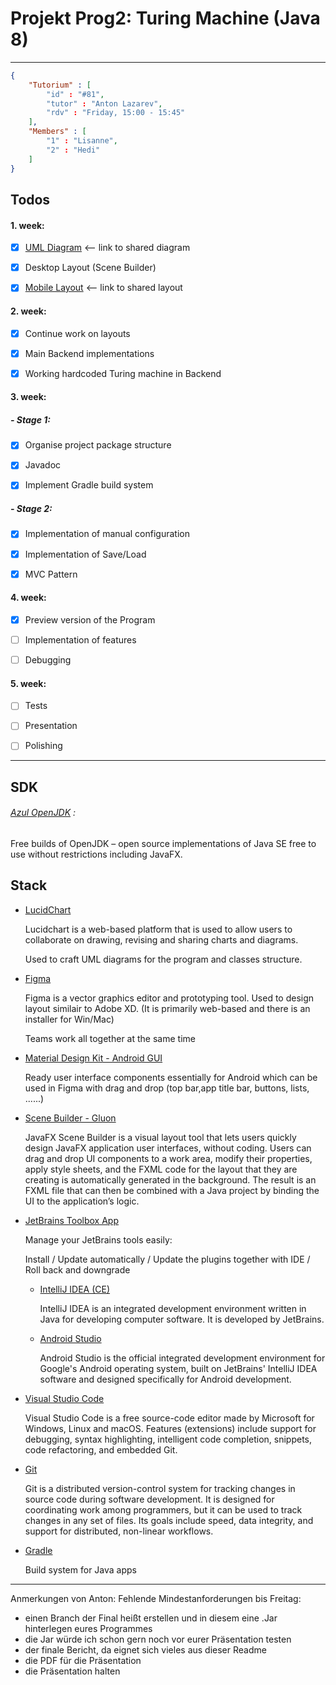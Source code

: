 # Projekt Prog2: Turing Machine (Java 8)

------------------------------------------------------------------

```json
{
    "Tutorium" : [
        "id" : "#81",
        "tutor" : "Anton Lazarev",
        "rdv" : "Friday, 15:00 - 15:45"
    ],
    "Members" : [
        "1" : "Lisanne",
        "2" : "Hedi"
    ]
}
```

## Todos

#### 1. week:

- [x] [UML Diagram](https://app.lucidchart.com/invitations/accept/789d560f-ba85-424b-a47c-ca13e721600e) <-- link to shared diagram

- [x] Desktop Layout (Scene Builder)

- [x] [Mobile Layout](https://www.figma.com/file/tOZ8G50fi3TvbK6Da5I812/Application-Layout) <-- link to shared layout

#### 2. week:

- [x] Continue work on layouts

- [x] Main Backend implementations

- [x] Working hardcoded Turing machine in Backend

#### 3. week:

##### - Stage 1:

- [x] Organise project package structure

- [x] Javadoc

- [x] Implement Gradle build system

##### - Stage 2:

- [x] Implementation of manual configuration

- [x] Implementation of Save/Load

- [x] MVC Pattern

#### 4. week:

- [x] Preview version of the Program

- [ ] Implementation of features

- [ ] Debugging

#### 5. week:

- [ ] Tests

- [ ] Presentation

- [ ] Polishing

---

## SDK

###### [Azul OpenJDK](https://www.azul.com/downloads/zulu-community/) :

Free builds of OpenJDK – open source implementations of Java SE free to use without restrictions including JavaFX.

## Stack

- [LucidChart](https://app.lucidchart.com/)
  
  Lucidchart is a web-based platform that is used to allow users to collaborate on drawing, revising and sharing charts and diagrams.
  
  Used to craft UML diagrams for the program and classes structure.

- [Figma](https://www.figma.com/)
  
  Figma is a vector graphics editor and prototyping tool. Used to design layout similair to Adobe XD. (It is primarily web-based and there is an installer for Win/Mac)
  
  Teams work all together at the same time

- [Material Design Kit - Android GUI](https://materialdesignkit.com/android-gui/)
  
  Ready user interface components essentially for Android which can be used in Figma with drag and drop (top bar,app title bar, buttons, lists, ......)

- [Scene Builder - Gluon](https://gluonhq.com/products/scene-builder/)
  
  JavaFX Scene Builder is a visual layout tool that lets users quickly design JavaFX application user interfaces, without coding. Users can drag and drop UI components to a work area, modify their properties, apply style sheets, and the FXML code for the layout that they are creating is automatically generated in the background. The result is an FXML file that can then be combined with a Java project by binding the UI to the application’s logic.

- [JetBrains Toolbox App](https://www.jetbrains.com/toolbox-app/)
  
  Manage your JetBrains tools easily:
  
  Install / Update automatically / Update the plugins together with IDE / Roll back and downgrade
  
  - [IntelliJ IDEA (CE)](https://www.jetbrains.com/idea/download/)
    
    IntelliJ IDEA is an integrated development environment written in Java for developing computer software. It is developed by JetBrains.
  
  - [Android Studio](https://developer.android.com/studio)
    
    Android Studio is the official integrated development environment for Google's Android operating system, built on JetBrains' IntelliJ IDEA software and designed specifically for Android development.

- [Visual Studio Code](https://code.visualstudio.com/)
  
  Visual Studio Code is a free source-code editor made by Microsoft for Windows, Linux and macOS. Features (extensions) include support for debugging, syntax highlighting, intelligent code completion, snippets, code refactoring, and embedded Git.

- [Git](https://git-scm.com/)
  
  Git is a distributed version-control system for tracking changes in source code during software development. It is designed for coordinating work among programmers, but it can be used to track changes in any set of files. Its goals include speed, data integrity, and support for distributed, non-linear workflows.

- [Gradle](https://gradle.org/install/)
  
  Build system for Java apps

----------------

Anmerkungen von Anton:
Fehlende Mindestanforderungen bis Freitag:

- einen Branch der Final heißt erstellen und in diesem eine .Jar hinterlegen eures Programmes
- die Jar würde ich schon gern noch vor eurer Präsentation testen
- der finale Bericht, da eignet sich vieles aus dieser Readme 
- die PDF für die Präsentation
- die Präsentation halten
